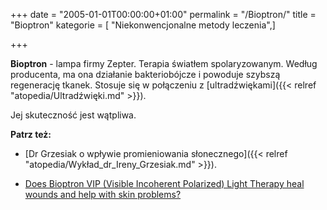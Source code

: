 +++
date = "2005-01-01T00:00:00+01:00"
permalink = "/Bioptron/"
title = "Bioptron"
kategorie = [ "Niekonwencjonalne metody leczenia",]

+++

**Bioptron** - lampa firmy Zepter. Terapia światłem spolaryzowanym. Według producenta, ma ona działanie bakteriobójcze i powoduje szybszą regenerację tkanek. Stosuje się w połączeniu z [ultradźwiękami]({{< relref "atopedia/Ultradźwięki.md" >}}).

Jej skuteczność jest wątpliwa.

**Patrz też:**

-   [Dr Grzesiak o wpływie promieniowania słonecznego]({{< relref "atopedia/Wykład_dr_Ireny_Grzesiak.md" >}}).

<!-- -->

-   [Does Bioptron VIP (Visible Incoherent Polarized) Light Therapy heal wounds and help with skin problems?](http://skeptics.stackexchange.com/questions/5017/does-bioptron-vip-visible-incoherent-polarized-light-therapy-heal-wounds-and-h)
